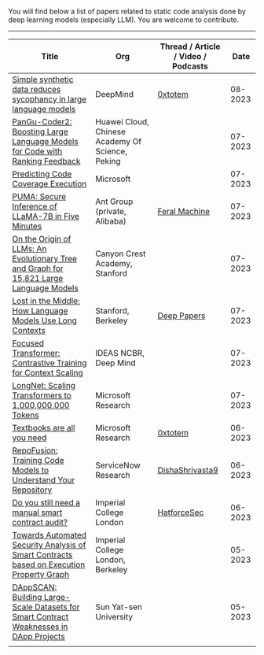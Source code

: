 You will find below a list of papers related to static code analysis done by deep learning models (especially LLM). 
You are welcome to contribute.

-----

| Title                                                                                                                        | Org                                              | Thread / Article / Video / Podcasts                                                                                                     | Date    |
| ---------------------------------------------------------------------------------------------------------------------------- | ------------------------------------------------ | --------------------------------------------------------------------------------------------------------------------------------------- | ------- |
| [Simple synthetic data reduces sycophancy in large language models](https://arxiv.org/abs/2308.03958)                        | DeepMind                                         | [0xtotem](https://twitter.com/0xTotem/status/1691028914892611584)                                                                       | 08-2023 |
| [PanGu-Coder2: Boosting Large Language Models for Code with Ranking Feedback](https://arxiv.org/abs/2307.14936)              | Huawei Cloud, Chinese Academy Of Science, Peking |                                                                                                                                         | 07-2023 |
| [Predicting Code Coverage Execution](https://arxiv.org/abs/2307.13383)                                                       | Microsoft                                        |                                                                                                                                         | 07-2023 |
| [PUMA: Secure Inference of LLaMA-7B in Five Minutes](https://arxiv.org/abs/2307.12533)                                       | Ant Group (private, Alibaba)                     | [Feral Machine](https://feralmachine.com/notes-on-on-the-origin-of-llms-an-evolutionary-tree-and-graph-for-15821-large-language-models) | 07-2023 |
| [On the Origin of LLMs: An Evolutionary Tree and Graph for 15,821 Large Language Models](https://arxiv.org/abs/2307.09793)   | Canyon Crest Academy, Stanford                   |                                                                                                                                         | 07-2023 |
| [Lost in the Middle: How Language Models Use Long Contexts](https://arxiv.org/abs/2307.03172)                                | Stanford, Berkeley                               | [Deep Papers](https://www.deeppapers.dev/2112256/13296608-lost-in-the-middle-how-language-models-use-long-contexts?t=0)                 | 07-2023 |
| [Focused Transformer: Contrastive Training for Context Scaling](https://arxiv.org/abs/2307.03170)                            | IDEAS NCBR, Deep Mind                            |                                                                                                                                         | 07-2023 |
| [LongNet: Scaling Transformers to 1,000,000,000 Tokens](https://arxiv.org/abs/2307.02486)                                    | Microsoft Research                               |                                                                                                                                         | 07-2023 |
| [Textbooks are all you need](https://arxiv.org/abs/2306.11644)                                                               | Microsoft Research                               | [0xtotem](https://twitter.com/0xTotem/status/1671508966377943042)                                                                       | 06-2023 |
| [RepoFusion: Training Code Models to Understand Your Repository](https://arxiv.org/abs//2306.10998)                          | ServiceNow Research                              | [DishaShrivasta9](https://twitter.com/DishaShrivasta9/status/1674859047206416384)                                                       | 06-2023 |
| [Do you still need a manual smart contract audit?](https://arxiv.org/abs/2306.12338)                                         | Imperial College London                          | [HatforceSec](https://twitter.com/HatforceSec/status/1671758690808913922)                                                               | 06-2023 |
| [Towards Automated Security Analysis of Smart Contracts based on Execution Property Graph](https://arxiv.org/abs/2305.14046) | Imperial College London, Berkeley                |                                                                                                                                         | 05-2023 |
| [DAppSCAN: Building Large-Scale Datasets for Smart Contract Weaknesses in DApp Projects](https://arxiv.org/abs/2305.08456)   | Sun Yat-sen University                           |                                                                                                                                         | 05-2023 |
|                                                                                                                              |                                                  |                                                                                                                                         |         |
